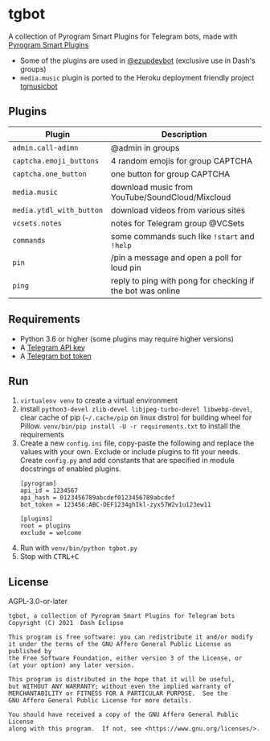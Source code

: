 # tgbot

A collection of Pyrogram Smart Plugins for Telegram bots, made with
[Pyrogram Smart Plugins](https://docs.pyrogram.org/topics/smart-plugins)

- Some of the plugins are used in [@ezupdevbot](https://t.me/ezupdevbot)
  (exclusive use in Dash's groups)
- `media.music` plugin is ported to the Heroku deployment friendly project
  [tgmusicbot](https://github.com/callsmusic/tgmusicbot)

## Plugins

| Plugin                   | Description                                                |
|--------------------------|------------------------------------------------------------|
| `admin.call-adimn`       | @admin in groups                                           |
| `captcha.emoji_buttons`  | 4 random emojis for group CAPTCHA                          |
| `captcha.one_button`     | one button for group CAPTCHA                               |
| `media.music`            | download music from YouTube/SoundCloud/Mixcloud            |
| `media.ytdl_with_button` | download videos from various sites                         |
| `vcsets.notes`           | notes for Telegram group @VCSets                           |
| `commands`               | some commands such like `!start` and `!help`               |
| `pin`                    | /pin a message and open a poll for loud pin                |
| `ping`                   | reply to ping with pong for checking if the bot was online |

## Requirements

- Python 3.6 or higher (some plugins may require higher versions)
- A [Telegram API key](https://docs.pyrogram.org/intro/setup#api-keys)
- A [Telegram bot token](https://t.me/botfather)

## Run

1. `virtualenv venv` to create a virtual environment
2. install `python3-devel zlib-devel libjpeg-turbo-devel libwebp-devel`, clear
   cache of pip (`~/.cache/pip` on linux distro)
   for building wheel for Pillow.
   `venv/bin/pip install -U -r requirements.txt` to install the requirements
3. Create a new `config.ini` file, copy-paste the following and replace the
   values with your own. Exclude or include plugins to fit your needs.
   Create `config.py` and add constants that are specified in module docstrings
   of enabled plugins.
   ```
   [pyrogram]
   api_id = 1234567
   api_hash = 0123456789abcdef0123456789abcdef
   bot_token = 123456:ABC-DEF1234ghIkl-zyx57W2v1u123ew11

   [plugins]
   root = plugins
   exclude = welcome
   ```
4. Run with `venv/bin/python tgbot.py`
5. Stop with <kbd>CTRL+C</kbd>

## License

AGPL-3.0-or-later

```
tgbot, a collection of Pyrogram Smart Plugins for Telegram bots
Copyright (C) 2021  Dash Eclipse

This program is free software: you can redistribute it and/or modify
it under the terms of the GNU Affero General Public License as published by
the Free Software Foundation, either version 3 of the License, or
(at your option) any later version.

This program is distributed in the hope that it will be useful,
but WITHOUT ANY WARRANTY; without even the implied warranty of
MERCHANTABILITY or FITNESS FOR A PARTICULAR PURPOSE.  See the
GNU Affero General Public License for more details.

You should have received a copy of the GNU Affero General Public License
along with this program.  If not, see <https://www.gnu.org/licenses/>.
```
